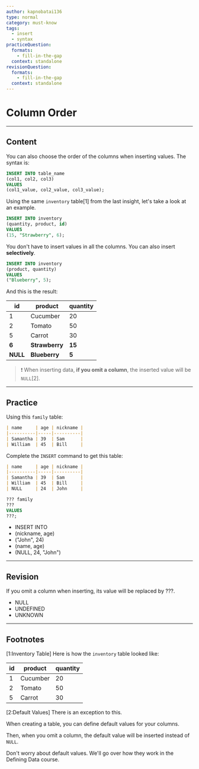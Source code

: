 ```yaml
---
author: kapnobatai136
type: normal
category: must-know
tags:
  - insert
  - syntax
practiceQuestion:
  formats:
    - fill-in-the-gap
  context: standalone
revisionQuestion:
  formats:
    - fill-in-the-gap
  context: standalone
---
```


# Column Order


---

## Content

You can also choose the order of the columns when inserting values. The syntax is:

```sql
INSERT INTO table_name
(col1, col2, col3)
VALUES
(col1_value, col2_value, col3_value);
```

Using the same `inventory` table[1] from the last insight, let's take a look at an example.

```sql
INSERT INTO inventory
(quantity, product, id)
VALUES
(15, "Strawberry", 6);
```

You don't have to insert values in all the columns. You can also insert **selectively**.

```sql
INSERT INTO inventory
(product, quantity)
VALUES
("Blueberry", 5);
```

And this is the result:

| id       | product        | quantity |
| -------- | -------------- | -------- |
| 1        | Cucumber       | 20       |
| 2        | Tomato         | 50       |
| 5        | Carrot         | 30       |
| **6**    | **Strawberry** | **15**   |
| **NULL** | **Blueberry**  | **5**    |

> ❗ When inserting data, **if you omit a column**, the inserted value will be `NULL`[2].


---

## Practice

Using this `family` table:

```md
| name     | age | nickname |
|----------|-----|----------|
| Samantha | 39  | Sam      |
| William  | 45  | Bill     |
```

Complete the `INSERT` command to get this table:

```md
| name     | age | nickname |
|----------|-----|----------|
| Samantha | 39  | Sam      |
| William  | 45  | Bill     |
| NULL     | 24  | John     |
```

```sql
??? family
???
VALUES
???;
```

- INSERT INTO
- (nickname, age)
- ("John", 24)
- (name, age)
- (NULL, 24, "John")


---

## Revision

If you omit a column when inserting, its value will be replaced by ???.

- NULL
- UNDEFINED
- UNKNOWN


---

## Footnotes

[1:Inventory Table]
Here is how the `inventory` table looked like:

| id | product  | quantity |
| -- | -------- | -------- |
| 1  | Cucumber | 20       |
| 2  | Tomato   | 50       |
| 5  | Carrot   | 30       |

[2:Default Values]
There is an exception to this. 

When creating a table, you can define default values for your columns.

Then, when you omit a column, the default value will be inserted instead of `NULL`.

Don't worry about default values. We'll go over how they work in the Defining Data course.
